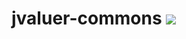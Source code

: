 # jvaluer-commons [![](https://jitpack.io/v/petuhovskiy/jvaluer-commons.svg)](https://jitpack.io/#petuhovskiy/jvaluer-commons)
